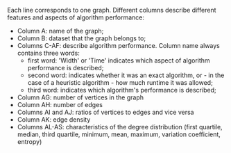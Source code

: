 Each line corresponds to one graph. Different columns describe different features and aspects of algorithm performance: 
* Column A: name of the graph;
* Column B: dataset that the graph belongs to;
* Columns C-AF: describe algorithm performance. Column name always contains three words:
  * first word: 'Width' or 'Time' indicates which aspect of algorithm performance is described;
  * second word: indicates whether it was an exact algorithm, or - in the case of a heuristic algorithm - how much runtime it was allowed;
  * third word: indicates which algorithm's performance is described;
* Column AG: number of vertices in the graph
* Column AH: number of edges
* Columns AI and AJ: ratios of vertices to edges and vice versa
* Column AK: edge density
* Columns AL-AS: characteristics of the degree distribution (first quartile, median, third quartile, minimum, mean, maximum, variation coefficient, entropy)
